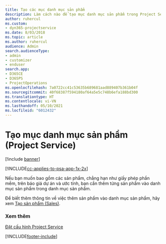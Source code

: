 ```yaml
---
title: Tạo các mục danh mục sản phẩm
description: Làm cách nào để tạo mục danh mục sản phẩm trong Project Service
author: ruhercul
ms.custom:
- dyn365-projectservice
ms.date: 8/03/2018
ms.topic: article
ms.author: ruhercul
audience: Admin
search.audienceType:
- admin
- customizer
- enduser
search.app:
- D365CE
- D365PS
- ProjectOperations
ms.openlocfilehash: 7a0722cc41c53635b689681aad889407b361b04f
ms.sourcegitcommit: 40f68387f594180af64a5e5c748b6efa188bd300
ms.translationtype: HT
ms.contentlocale: vi-VN
ms.lasthandoff: 05/10/2021
ms.locfileid: "6012432"
---
```

# <a name="create-product-catalog-items-project-service"></a>Tạo mục danh mục sản phẩm (Project Service)

[!include [banner](../includes/psa-now-project-operations.md)]

[!INCLUDE[cc-applies-to-psa-app-1x-2x](../includes/cc-applies-to-psa-app-1x-2x.md)]

Nếu bạn muốn bao gồm các sản phẩm, chẳng hạn như giấy phép phần mềm, trên báo giá dự án và ước tính, bạn cần thêm từng sản phẩm vào danh mục sản phẩm trong danh mục sản phẩm.  
  
 Để biết thêm thông tin về việc thêm sản phẩm vào danh mục sản phẩm, hãy xem [Tạo sản phẩm (Sales)](/dynamics365/sales-enterprise/create-product-sales).  
  
### <a name="see-also"></a>Xem thêm  
 [Đặt cấu hình Project Service](../psa/configure.md)


[!INCLUDE[footer-include](../includes/footer-banner.md)]
